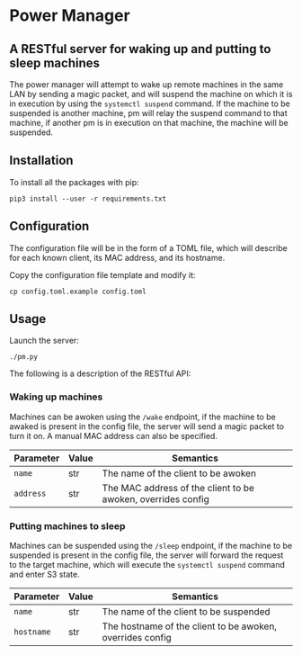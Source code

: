 # Power Manager

## A RESTful server for waking up and putting to sleep machines

The power manager will attempt to wake up remote machines in the same
LAN by sending a magic packet, and will suspend the machine on which
it is in execution by using the `systemctl suspend` command.
If the machine to be suspended is another machine, pm will relay the
suspend command to that machine, if another pm is in execution on that
machine, the machine will be suspended.

## Installation

To install all the packages with pip:

```
pip3 install --user -r requirements.txt
```

## Configuration

The configuration file will be in the form of a TOML file, which will
describe for each known client, its MAC address, and its hostname.

Copy the configuration file template and modify it:

```
cp config.toml.example config.toml
```

## Usage

Launch the server:

```
./pm.py
```

The following is a description of the RESTful API:

### Waking up machines

Machines can be awoken using the `/wake` endpoint,
if the machine to be awaked is present in the config file,
the server will send a magic packet to turn it on.
A manual MAC address can also be specified.

| Parameter | Value | Semantics                                                    |
|:----------|-------|--------------------------------------------------------------|
| `name`    | str   | The name of the client to be awoken                          |
| `address` | str   | The MAC address of the client to be awoken, overrides config |

### Putting machines to sleep

Machines can be suspended using the `/sleep` endpoint,
if the machine to be suspended is present in the config file,
the server will forward the request to the target machine, which will
execute the `systemctl suspend` command and enter S3 state.

| Parameter  | Value | Semantics                                                 |
|:-----------|-------|-----------------------------------------------------------|
| `name`     | str   | The name of the client to be suspended                    |
| `hostname` | str   | The hostname of the client to be awoken, overrides config |
